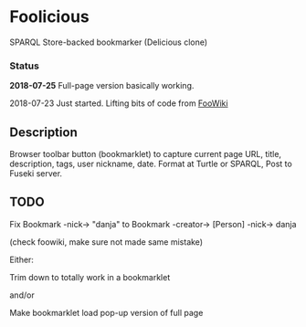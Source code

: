 # Foolicious
SPARQL Store-backed bookmarker (Delicious clone)

### Status
**2018-07-25** Full-page version basically working.

2018-07-23 Just started. Lifting bits of code from [FooWiki](https://github.com/danja/foowiki)

## Description

Browser toolbar button (bookmarklet) to capture current page URL, title, description, tags, user nickname, date. Format at Turtle or SPARQL,  Post to Fuseki server.

## TODO

Fix
Bookmark -nick-> "danja"
to
Bookmark -creator-> [Person] -nick-> danja

(check foowiki, make sure not made same mistake)

Either:

Trim down to totally work in a bookmarklet

and/or

Make bookmarklet load pop-up version of full page

